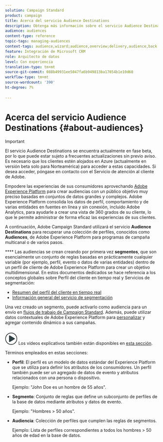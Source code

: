 ```yaml
---
solution: Campaign Standard
product: campaign
title: Acerca del servicio Audience Destinations
description: Obtenga más información sobre el servicio Audience Destinations.
audience: audiences
content-type: reference
topic-tags: managing-audiences
context-tags: audience,wizard;audience,overview;delivery,audience,back
feature: Integración de Microsoft CRM
role: Arquitecto de datos
level: Con experiencia
translation-type: tm+mt
source-git-commit: 088b49931ee5047fa6b949813ba17654b1e10d60
workflow-type: tm+mt
source-wordcount: '390'
ht-degree: 7%

---
```



# Acerca del servicio Audience Destinations {#about-audiences}

>[!IMPORTANT]
>
>El servicio Audience Destinations se encuentra actualmente en fase beta, por lo que puede estar sujeto a frecuentes actualizaciones sin previo aviso. Es necesario que los clientes estén alojados en Azure (actualmente en versión beta solo para Norteamérica) para acceder a estas capacidades. Si desea acceder, póngase en contacto con el Servicio de atención al cliente de Adobe.

Empodere las experiencias de sus consumidores aprovechando [Adobe Experience Platform](https://docs.adobe.com/content/help/en/experience-platform/landing/home.html) para crear audiencias con un público objetivo muy preciso basadas en conjuntos de datos grandes y complejos. Adobe Experience Platform consolida los datos de perfil, comportamiento y de varias entidades en fuentes en línea y sin conexión, incluido Adobe Analytics, para ayudarle a crear una vista de 360 grados de su cliente, lo que le permite administrar de forma eficaz las experiencias de sus clientes.

A continuación, Adobe Campaign Standard utilizará el servicio **Audience Destinations** para recuperar una colección de perfiles, conocidos como **Audiences**, de Adobe Experience Platform para programas de campaña multicanal o de varios pasos.

**** Las audiencias se crean creando por primera vez  **segmentos**, que son esencialmente un conjunto de reglas basadas en prácticamente cualquier variable (por ejemplo, perfil, evento o datos de varias entidades) dentro de un perfil de cliente de Adobe Experience Platform para crear un objetivo multidimensional. En estos documentos dedicados se hace referencia a los conceptos globales sobre Perfil del cliente en tiempo real y Servicios de segmentación:

* [Resumen del perfil del cliente en tiempo real](https://docs.adobe.com/content/help/en/experience-platform/profile/home.html)
* [Información general del servicio de segmentación](https://docs.adobe.com/content/help/en/experience-platform/segmentation/home.html)

Una vez creado un segmento, puede activarlo como audiencia para un envío en [flujos de trabajo de Campaign Standard](../../integrating/using/aep-targeting-audiences.md). Además, puede utilizar datos contextuales de Adobe Experience Platform para [personalizar](../../integrating/using/aep-personalizing-campaigns.md) y agregar contenido dinámico a sus campañas.

![](assets/do-not-localize/how-to-video.png) Los vídeos explicativos también están disponibles en  [esta sección](https://docs.adobe.com/content/help/es-ES/campaign-standard-learn/tutorials/profiles-and-audiences/audience-destinations/audience-destinations-overview.translate.html).

Términos empleados en estas secciones:

* **Perfil**: El perfil es un modelo de datos estándar del Experience Platform que se utiliza para definir los atributos de los consumidores. Un perfil también puede ser un agregado de datos de evento y atributos relacionados con una persona o dispositivo.

   Ejemplo: &quot;John Doe es un hombre de 55 años&quot;.

* **Segmento**: Conjunto de reglas que define un subconjunto de perfiles de la base de datos mediante atributos y datos de evento.

   Ejemplo: &quot;Hombres > 50 años&quot;.

* **Audiencia**: Colección de perfiles que cumplen las reglas de segmentos.

   Ejemplo: Lista de perfiles correspondientes a todos los hombres > 50 años de edad en la base de datos.
